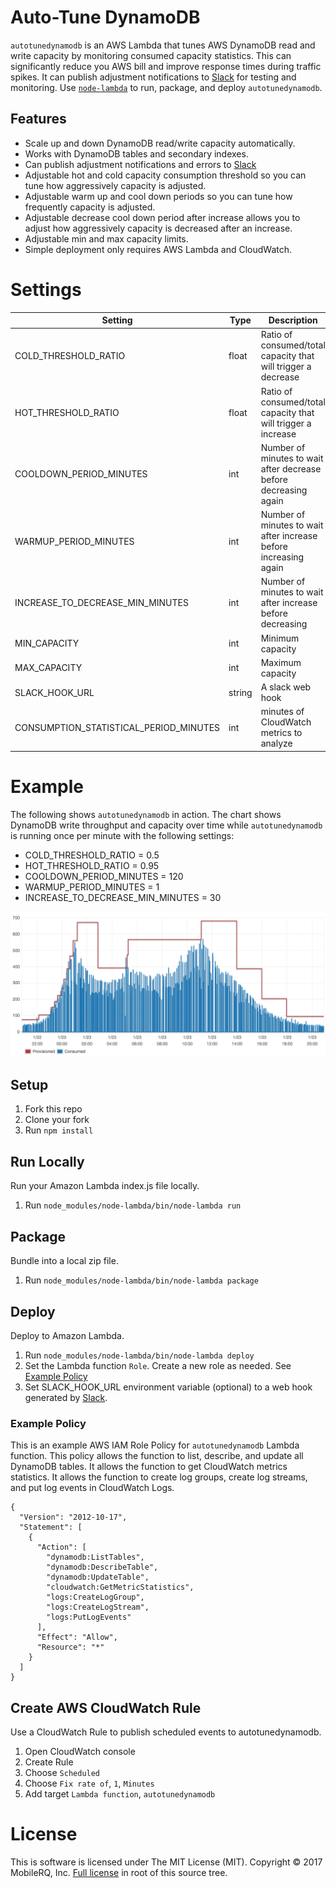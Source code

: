 # Auto-Tune DynamoDB

`autotunedynamodb` is an AWS Lambda that tunes AWS DynamoDB read and write capacity by monitoring consumed capacity statistics. This can
significantly reduce you AWS bill and improve response times during traffic spikes. It can publish adjustment
notifications to [Slack](https://slack.com) for testing and monitoring. Use
[`node-lambda`](https://www.npmjs.com/package/node-lambda) to run, package, and deploy `autotunedynamodb`.

## Features

* Scale up and down DynamoDB read/write capacity automatically.
* Works with DynamoDB tables and secondary indexes.
* Can publish adjustment notifications and errors to [Slack](https://slack.com)
* Adjustable hot and cold capacity consumption threshold so you can tune how aggressively capacity is adjusted.
* Adjustable warm up and cool down periods so you can tune how frequently capacity is adjusted.
* Adjustable decrease cool down period after increase allows you to adjust how aggressively capacity is decreased after
 an increase.
* Adjustable min and max capacity limits.
* Simple deployment only requires AWS Lambda and CloudWatch.

# Settings

| Setting                          | Type   | Description |
| ---                              | ---    | ---         |
| COLD_THRESHOLD_RATIO             | float  | Ratio of consumed/total capacity that will trigger a decrease |
| HOT_THRESHOLD_RATIO              | float  | Ratio of consumed/total capacity that will trigger a increase |
| COOLDOWN_PERIOD_MINUTES          | int    | Number of minutes to wait after decrease before decreasing again |
| WARMUP_PERIOD_MINUTES            | int    | Number of minutes to wait after increase before increasing again |
| INCREASE_TO_DECREASE_MIN_MINUTES | int    | Number of minutes to wait after increase before decreasing |
| MIN_CAPACITY                     | int    | Minimum capacity |
| MAX_CAPACITY                     | int    | Maximum capacity |
| SLACK_HOOK_URL                   | string | A slack web hook |
| CONSUMPTION_STATISTICAL_PERIOD_MINUTES | int | minutes of CloudWatch metrics to analyze |

# Example

The following shows `autotunedynamodb` in action. The chart shows DynamoDB write throughput and capacity over time
while `autotunedynamodb` is running once per minute with the following settings:

* COLD_THRESHOLD_RATIO = 0.5
* HOT_THRESHOLD_RATIO = 0.95
* COOLDOWN_PERIOD_MINUTES = 120
* WARMUP_PERIOD_MINUTES = 1
* INCREASE_TO_DECREASE_MIN_MINUTES = 30

![Write capacity chart](docs/write-capacity-adjustments.png)

## Setup

1. Fork this repo
1. Clone your fork
1. Run `npm install`

## Run Locally

Run your Amazon Lambda index.js file locally.

1. Run `node_modules/node-lambda/bin/node-lambda run`

## Package

Bundle into a local zip file.

1. Run `node_modules/node-lambda/bin/node-lambda package`

## Deploy

Deploy to Amazon Lambda.

1. Run `node_modules/node-lambda/bin/node-lambda deploy`
1. Set the Lambda function `Role`. Create a new role as needed. See [Example Policy](#example-policy)
1. Set SLACK_HOOK_URL environment variable (optional) to a web hook generated by [Slack](https://slack.com).

### Example Policy

This is an example AWS IAM Role Policy for `autotunedynamodb` Lambda function. This policy allows the function to list,
describe, and update all DynamoDB tables. It allows the function to get CloudWatch metrics statistics. It allows the
function to create log groups, create log streams, and put log events in CloudWatch Logs.

    {
      "Version": "2012-10-17",
      "Statement": [
        {
          "Action": [
            "dynamodb:ListTables",
            "dynamodb:DescribeTable",
            "dynamodb:UpdateTable",
            "cloudwatch:GetMetricStatistics",
            "logs:CreateLogGroup",
            "logs:CreateLogStream",
            "logs:PutLogEvents"
          ],
          "Effect": "Allow",
          "Resource": "*"
        }
      ]
    }

## Create AWS CloudWatch Rule

Use a CloudWatch Rule to publish scheduled events to autotunedynamodb.

1. Open CloudWatch console
1. Create Rule
1. Choose `Scheduled`
1. Choose `Fix rate of`, `1`, `Minutes`
1. Add target `Lambda function`, `autotunedynamodb`

# License

This is software is licensed under The MIT License (MIT). Copyright &copy; 2017 MobileRQ, Inc. [Full license](LICENSE)
in root of this source tree.